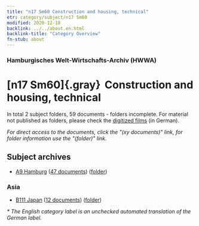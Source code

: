 ```yaml
---
title: "n17 Sm60 Construction and housing, technical"
etr: category/subject/n17 Sm60
modified: 2020-12-18
backlink: ../../about.en.html
backlink-title: "Category Overview"
fn-stub: about
---
```


### Hamburgisches Welt-Wirtschafts-Archiv (HWWA)
# [n17 Sm60]{.gray}&#8201; Construction and housing, technical&#160; 





In total 2 subject folders, 59 documents - folders incomplete.
For material not published as folders, please check the [digitized films](/film/h1_sh) (in German).

_For direct access to the documents, click the "(xy documents)" link, for folder information use the "(folder)" link._

## Subject archives


- [A9 Hamburg](../../../geo/about.en.html#A9) (<a href="https://dfg-viewer.de/show/?tx_dlf[id]=https://pm20.zbw.eu/mets/sh/1409xx/140905/1452xx/145259/public.mets.en.xml" target="_blank">47 documents</a>) ([folder](http://purl.org/pressemappe20/folder/sh/140905,145259))

### Asia

- [B111 Japan](../../../geo/about.en.html#B111) (<a href="https://dfg-viewer.de/show/?tx_dlf[id]=https://pm20.zbw.eu/mets/sh/1412xx/141272/1452xx/145259/public.mets.en.xml" target="_blank">12 documents</a>) ([folder](http://purl.org/pressemappe20/folder/sh/141272,145259))


_* The English category label is an unchecked automated translation of the German label._

